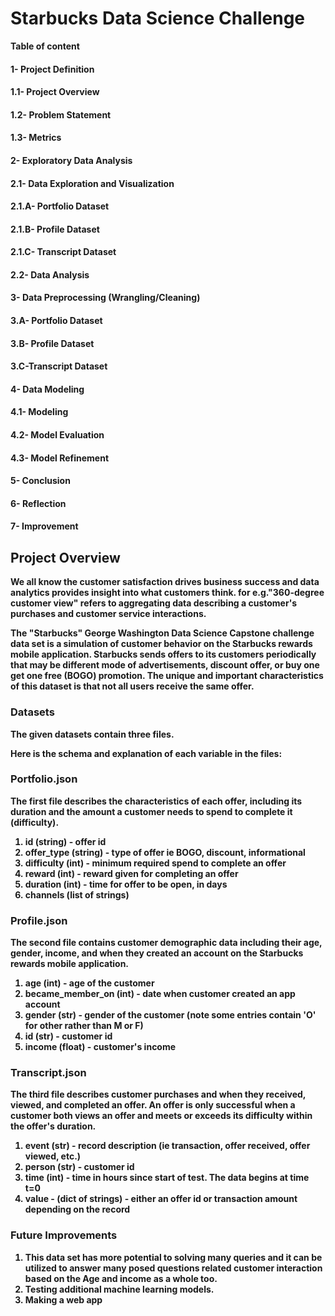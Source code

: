 # Starbucks Data Science Challenge

<b> Table of content<br>
#### 1- Project Definition
#### 1.1- Project Overview 
#### 1.2- Problem Statement
#### 1.3- Metrics
#### 2- Exploratory Data Analysis<br>
#### 2.1- Data Exploration and Visualization<br>
#### 2.1.A- Portfolio Dataset <br>
#### 2.1.B- Profile Dataset <br>
#### 2.1.C- Transcript Dataset <br>
#### 2.2- Data Analysis <br>
#### 3- Data Preprocessing (Wrangling/Cleaning) <br>
#### 3.A- Portfolio Dataset <br>
#### 3.B- Profile Dataset <br>
#### 3.C-Transcript Dataset <br>
#### 4- Data Modeling <br>
#### 4.1- Modeling  <br>
#### 4.2- Model Evaluation <br>
#### 4.3- Model Refinement <br>
#### 5- Conclusion <br>
#### 6- Reflection <br>
#### 7- Improvement <br>

## Project Overview
We all know the customer satisfaction drives business success and data analytics provides insight into what customers think. for e.g."360-degree customer view" refers to aggregating data describing a customer's purchases and customer service interactions.

The "Starbucks" George Washington Data Science Capstone challenge data set is a simulation of customer behavior on the Starbucks rewards mobile application. Starbucks sends offers to its customers periodically that may be different mode of advertisements, discount offer, or buy one get one free (BOGO) promotion. The unique and important characteristics of this dataset is that not all users receive the same offer.


### Datasets
The given datasets contain three files. 

Here is the schema and explanation of each variable in the files:
### Portfolio.json
The first file describes the characteristics of each offer, including its duration and the amount a customer needs to spend to complete it (difficulty). <br>
1. id (string) - offer id 
2. offer_type (string) - type of offer ie BOGO, discount, informational
3. difficulty (int) - minimum required spend to complete an offer
4. reward (int) - reward given for completing an offer
5. duration (int) - time for offer to be open, in days
6. channels (list of strings)

### Profile.json
The second file contains customer demographic data including their age, gender, income, and when they created an account on the Starbucks rewards mobile application.
1. age (int) - age of the customer
2. became_member_on (int) - date when customer created an app account
3. gender (str) - gender of the customer (note some entries contain 'O' for other rather than M or F)
4. id (str) - customer id
5. income (float) - customer's income

### Transcript.json
The third file describes customer purchases and when they received, viewed, and completed an offer. An offer is only successful when a customer both views an offer and meets or exceeds its difficulty within the offer's duration.

1. event (str) - record description (ie transaction, offer received, offer viewed, etc.)
2. person (str) - customer id
3. time (int) - time in hours since start of test. The data begins at time t=0
4. value - (dict of strings) - either an offer id or transaction amount depending on the record


### Future Improvements
1. This data set has more potential to solving many queries and it can be utilized to answer many posed questions related customer interaction based on the Age and income as a whole too.
2. Testing additional machine learning models.
3. Making a web app


